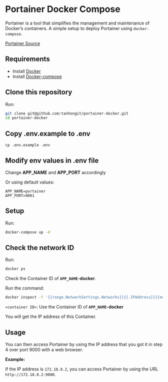# Portainer Docker Compose

Portainer is a tool that simplifies the management and maintenance of Docker’s containers. A simple setup to deploy Portainer using `docker-compose`.

[Portainer Source](https://github.com/portainer/portainer)

## Requirements
- Install [Docker](https://docker.io/)
- Install [Docker-compose](https://docs.docker.com/compose/install/)

## Clone this repository

Run:

```bash
git clone git@github.com:tanhongit/portainer-docker.git
cd portainer-docker
```

## Copy .env.example to .env

```
cp .env.example .env
```

## Modify env values in **.env** file

Change **APP_NAME** and **APP_PORT** accordingly

Or using default values:

```
APP_NAME=portainer
APP_PORT=9001
```

## Setup

Run:

```bash
docker-compose up -d
```

## Check the network ID

Run:

```bash
docker ps
```

Check the Container ID of **`APP_NAME`-docker**.

Run the command:

```bash
docker inspect -f '{{range.NetworkSettings.Networks}}{{.IPAddress}}{{end}}' <container ID>
```

`<container ID>`: Use the Container ID of **`APP_NAME`-docker**

You will get the IP address of this Container.

## Usage

You can then access Portainer by using the IP address that you got it in step 4 over port 9000 with a web browser.

**Example:**

If the IP address is `172.18.0.2`, you can access Portainer by using the URL `http://172.18.0.2:9000`.
